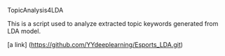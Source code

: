 TopicAnalysis4LDA

This is a script used to analyze extracted topic keywords generated from LDA model.

[a link] (<https://github.com/YYdeeplearning/Esports_LDA.git>)
